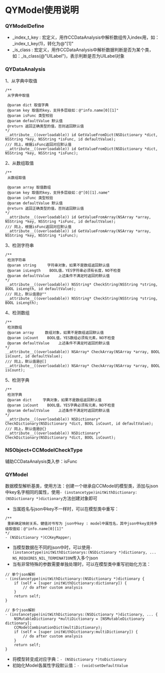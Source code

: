 #  QYModel使用说明

### QYModelDefine
* _index_t_key : 宏定义，用作CCDataAnalysis中解析数组传入index用，如：_index_t_key(1)，转化为@"[1]"
* _is_class : 宏定义，用作CCDataAnalysis中解析数据判断是否为某个类，如：_is_class(@"UILabel")，表示判断是否为UILabel对象

### QYDataAnalysis

1、从字典中取值

```objc
/**
 从字典中取值

 @param dict 取值字典
 @param key 取值的key，支持多层级如：@"info.name[0][1]"
 @param isFunc 类型校验
 @param defaultValue 默认值
 @return 返回正确类型的值，否则返回默认值
*/
__attribute__((overloadable)) id GetValueFromDict(NSDictionary *dict, NSString *key, NSString *isFunc, id defaultValue);
/// 同上，根据isFunc返回对应默认值
__attribute__((overloadable)) id GetValueFromDict(NSDictionary *dict, NSString *key, NSString *isFunc);
```

2、从数组取值

```objc
/**
 从数组取值

 @param array 取值数组
 @param key 取值的key，支持多层级如：@"[0][1].name"
 @param isFunc 类型校验
 @param defaultValue 默认值
 @return 返回正确类型的值，否则返回默认值
*/
__attribute__((overloadable)) id GetValueFromArray(NSArray *array, NSString *key, NSString *isFunc, id defaultValue);
/// 同上，根据isFunc返回对应默认值
__attribute__((overloadable)) id GetValueFromArray(NSArray *array, NSString *key, NSString *isFunc);
```

3、检测字符串

```objc
/**
 检测字符串
 @param string     字符串对象，如果不是数组返回默认值
 @param isLength    BOOL值，YES字符串必须有长度，NO不检查
 @param defaultValue    上述条件不满足时返回的默认值
*/
__attribute__((overloadable)) NSString* CheckString(NSString *string, BOOL isLength, id defaultValue);
/// 同上，默认值是@""
__attribute__((overloadable)) NSString* CheckString(NSString *string, BOOL isLength);
```

4、检测数组

```objc
/**
 检测数组
 @param array     数组对象，如果不是数组返回默认值
 @param isCount    BOOL值，YES数组必须有元素，NO不检查
 @param defaultValue    上述条件不满足时返回的默认值
*/
__attribute__((overloadable)) NSArray* CheckArray(NSArray *array, BOOL isCount, id defaultValue);
/// 同上，默认值是@[]
__attribute__((overloadable)) NSArray* CheckArray(NSArray *array, BOOL isCount);
```

5、检测字典

```objc
/**
 检测字典
 @param dict     字典对象，如果不是数组返回默认值
 @param isCount    BOOL值，YES字典必须有元素，NO不检查
 @param defaultValue    上述条件不满足时返回的默认值
*/
__attribute__((overloadable)) NSDictionary* CheckDictionary(NSDictionary *dict, BOOL isCount, id defaultValue);
/// 同上，默认值是@{}
__attribute__((overloadable)) NSDictionary* CheckDictionary(NSDictionary *dict, BOOL isCount);
```

### NSObject+CCModelCheckType
辅助CCDataAnalysis类入参：isFunc

### QYModel
数据模型解析基类，使用方法：创建一个继承自CCModel的模型类，添加与json中key名字相同的属性，使用`- (instancetype)initWithDictionary:(NSDictionary *)dictionary`方法创建对象即可

* 当属姓名与json中key不一样时，可以在模型类中重写：

```objc
/**
 重新确定映射关系，健值对书写为 json中key : model中属性名，其中json中key支持多级取值如：@"info.name[0][1]"
*/
- (NSDictionary *)CCKeyMapper;
```

* 当模型数据在不同的json中时，可以使用`- (instancetype)initWithDictionarys:(NSDictionary *)dictionary, ... NS_REQUIRES_NIL_TERMINATION`传入多个json
* 当有非常特殊的参数需要单独处理时，可以在模型类中重写初始化方法：

```objc
// 单个json解析
- (instancetype)initWithDictionary:(NSDictionary *)dictionary {
    if (self = [super initWithDictionary:dictionary]) {
        // do after custom analysis
    }
    return self;
}

// 多个json解析
- (instancetype)initWithDictionarys:(NSDictionary *)dictionary, ... {
    NSMutableDictionary *multiDictionary = [NSMutableDictionary dictionary];
    CCModelCombinationDict(multiDictionary);
    if (self = [super initWithDictionary:multiDictionary]) {
        // do after custom analysis
    }
    return self;
}
```

* 将模型转变成对应字典：`- (NSDictionary *)toDictionary`
* 初始化Model各属性字段默认值：`- (void)setDefaultValue`
